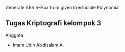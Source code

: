 Generate AES S-Box from given Irreducible Polynomial

## Tugas Kriptografi kelompok 3

Anggota
-   Imam Udin Abdisalam A.